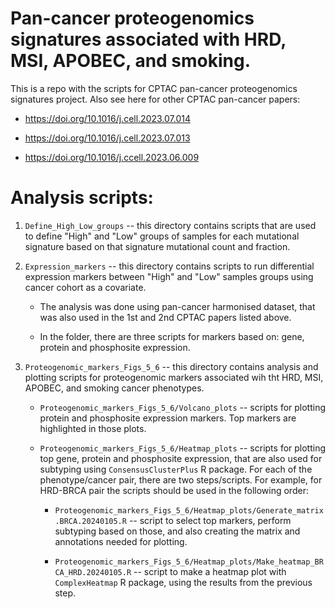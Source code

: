# Pan-cancer proteogenomics signatures associated with HRD, MSI, APOBEC, and smoking.

This is a repo with the scripts for CPTAC pan-cancer proteogenomics signatures project. Also see here for other CPTAC pan-cancer papers: 

  * https://doi.org/10.1016/j.cell.2023.07.014

  * https://doi.org/10.1016/j.cell.2023.07.013

  * https://doi.org/10.1016/j.ccell.2023.06.009


# Analysis scripts:

1. ```Define_High_Low_groups``` -- this directory contains scripts that are used to define "High" and "Low" groups of samples for each mutational signature based on that signature mutational count and fraction. 


2. ```Expression_markers``` -- this directory contains scripts to run differential expression markers between "High" and "Low" samples groups using cancer cohort as a covariate.

   + The analysis was done using pan-cancer harmonised dataset, that was also used in the 1st and 2nd CPTAC papers listed above.

   + In the folder, there are three scripts for markers based on: gene, protein and phosphosite expression.


3. ```Proteogenomic_markers_Figs_5_6``` -- this directory contains analysis and plotting scripts for proteogenomic markers associated wih tht HRD, MSI, APOBEC, and smoking cancer phenotypes.

   + ```Proteogenomic_markers_Figs_5_6/Volcano_plots``` -- scripts for plotting protein and phosphosite expression markers. Top markers are highlighted in those plots.

   + ```Proteogenomic_markers_Figs_5_6/Heatmap_plots``` -- scripts for plotting top gene, protein and phosphosite expression, that are also used for subtyping using ```ConsensusClusterPlus``` R package. For each of the phenotype/cancer pair, there are two steps/scripts. For example, for HRD-BRCA pair the scripts should be used in the following order:

     * ```Proteogenomic_markers_Figs_5_6/Heatmap_plots/Generate_matrix.BRCA.20240105.R``` -- script to select top markers, perform subtyping based on those, and also creating the matrix and annotations needed for plotting.


     * ```Proteogenomic_markers_Figs_5_6/Heatmap_plots/Make_heatmap_BRCA_HRD.20240105.R``` -- script to make a heatmap plot with ```ComplexHeatmap``` R package, using the results from the previous step.